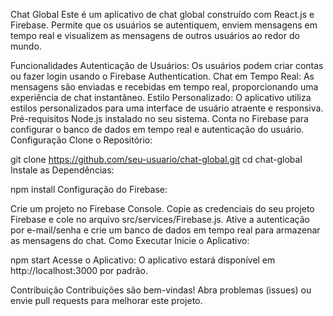 Chat Global
Este é um aplicativo de chat global construído com React.js e Firebase. Permite que os usuários se autentiquem, enviem mensagens em tempo real e visualizem as mensagens de outros usuários ao redor do mundo.

Funcionalidades
Autenticação de Usuários: Os usuários podem criar contas ou fazer login usando o Firebase Authentication.
Chat em Tempo Real: As mensagens são enviadas e recebidas em tempo real, proporcionando uma experiência de chat instantâneo.
Estilo Personalizado: O aplicativo utiliza estilos personalizados para uma interface de usuário atraente e responsiva.
Pré-requisitos
Node.js instalado no seu sistema.
Conta no Firebase para configurar o banco de dados em tempo real e autenticação do usuário.
Configuração
Clone o Repositório:


git clone https://github.com/seu-usuario/chat-global.git
cd chat-global
Instale as Dependências:

npm install
Configuração do Firebase:

Crie um projeto no Firebase Console.
Copie as credenciais do seu projeto Firebase e cole no arquivo src/services/Firebase.js.
Ative a autenticação por e-mail/senha e crie um banco de dados em tempo real para armazenar as mensagens do chat.
Como Executar
Inicie o Aplicativo:

npm start
Acesse o Aplicativo:
O aplicativo estará disponível em http://localhost:3000 por padrão.

Contribuição
Contribuições são bem-vindas! Abra problemas (issues) ou envie pull requests para melhorar este projeto.
